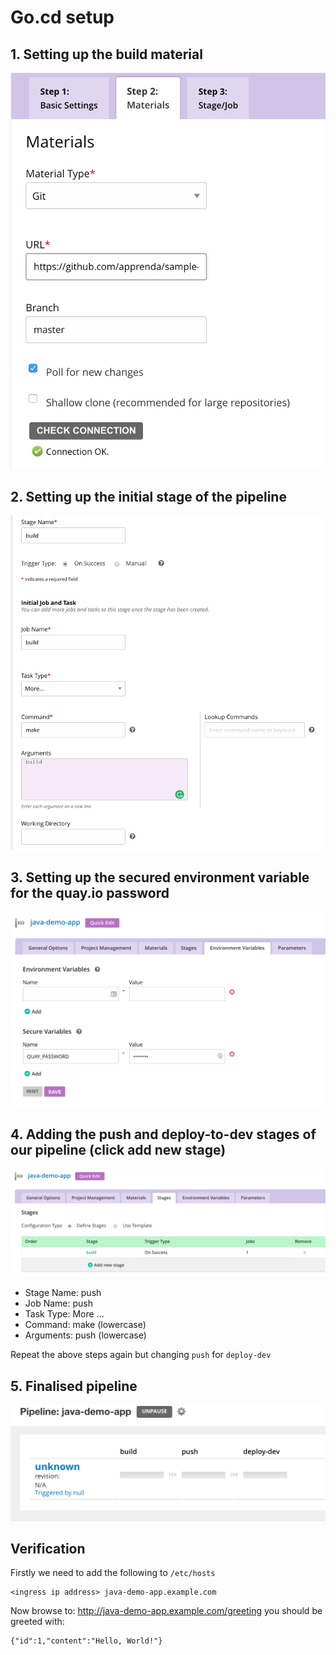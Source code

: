 # Go.cd setup

## 1. Setting up the build material

![alt text](../img/1-pipeline-material.png)

## 2. Setting up the initial stage of the pipeline

![alt text](../img/2-initial-pipeline-stage.png)

## 3. Setting up the secured environment variable for the quay.io password

![alt text](../img/3-setting-secure-environment-variable.png)

## 4. Adding the push and deploy-to-dev stages of our pipeline (click add new stage)

![alt text](../img/4-adding-more-stages-to-our-pipeline.png)

- Stage Name: push
- Job Name: push
- Task Type: More ...
- Command: make (lowercase)
- Arguments: push (lowercase)

Repeat the above steps again but changing `push` for `deploy-dev`

## 5. Finalised pipeline

![alt text](../img/5-completed-pipeline.png)

## Verification

Firstly we need to add the following to `/etc/hosts`

```
<ingress ip address> java-demo-app.example.com
```

Now browse to: <a href="http://java-demo-app.example.com/greeting">http://java-demo-app.example.com/greeting</a> you should be greeted with:

```
{"id":1,"content":"Hello, World!"}
```